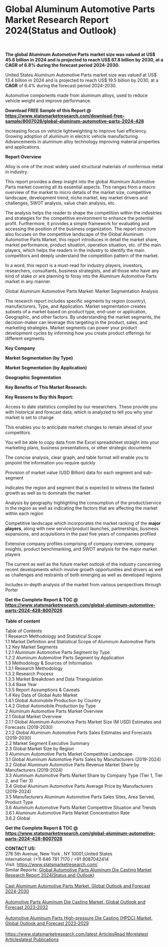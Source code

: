 <h1>Global Aluminum Automotive Parts Market Research Report 2024(Status and Outlook)</h1><br/><p><strong>The global Aluminum Automotive Parts market size was valued at US$ 45.6 billion in 2024 and is projected to reach US$ 67.8 billion by 2030, at a <strong>CAGR</strong> of 6.8% during the forecast period 2024-2030.</strong></p><p>United States Aluminum Automotive Parts market size was valued at US$ 13.4 billion in 2024 and is projected to reach US$ 19.5 billion by 2030, at a <strong>CAGR</strong> of 6.4% during the forecast period 2024-2030.</p><p>Automotive components made from aluminum alloys, used to reduce vehicle weight and improve performance.</p><p><strong>Download FREE Sample of this Report @ <a href="https://www.statsmarketresearch.com/download-free-sample/8007026/global-aluminum-automotive-parts-2024-428">https://www.statsmarketresearch.com/download-free-sample/8007026/global-aluminum-automotive-parts-2024-428</a></strong></p><p>Increasing focus on vehicle lightweighting to improve fuel efficiency. Growing adoption of aluminum in electric vehicle manufacturing. Advancements in aluminum alloy technology improving material properties and applications.</p><p><strong>Report Overview</strong></p><p>Alloy is one of the most widely used structural materials of nonferrous metal in industry.</p><p>This report provides a deep insight into the global Aluminum Automotive Parts market covering all its essential aspects. This ranges from a macro overview of the market to micro details of the market size, competitive landscape, development trend, niche market, key market drivers and challenges, SWOT analysis, value chain analysis, etc.</p><p>The analysis helps the reader to shape the competition within the industries and strategies for the competitive environment to enhance the potential profit. Furthermore, it provides a simple framework for evaluating and accessing the position of the business organization. The report structure also focuses on the competitive landscape of the Global Aluminum Automotive Parts Market, this report introduces in detail the market share, market performance, product situation, operation situation, etc. of the main players, which helps the readers in the industry to identify the main competitors and deeply understand the competition pattern of the market.</p><p>In a word, this report is a must-read for industry players, investors, researchers, consultants, business strategists, and all those who have any kind of stake or are planning to foray into the Aluminum Automotive Parts market in any manner.</p><p>Global Aluminum Automotive Parts Market: Market Segmentation Analysis</p><p>The research report includes specific segments by region (country), manufacturers, Type, and Application. Market segmentation creates subsets of a market based on product type, end-user or application, Geographic, and other factors. By understanding the market segments, the decision-maker can leverage this targeting in the product, sales, and marketing strategies. Market segments can power your product development cycles by informing how you create product offerings for different segments.</p><p><strong>Key Company</strong></p><p><strong>Market Segmentation (by Type)</strong></p><p><strong>Market Segmentation (<strong>by Application</strong>)</strong></p><p><strong>Geographic Segmentation</strong></p><p><strong>Key Benefits of This Market Research:</strong></p><p><strong>Key <strong>Reasons to Buy</strong> this Report:</strong></p><p>Access to date statistics compiled by our researchers. These provide you with historical and forecast data, which is analyzed to tell you why your market is set to change</p><p>This enables you to anticipate market changes to remain ahead of your competitors</p><p>You will be able to copy data from the Excel spreadsheet straight into your marketing plans, business presentations, or other strategic documents</p><p>The concise analysis, clear graph, and table format will enable you to pinpoint the information you require quickly</p><p>Provision of market value (USD Billion) data for each segment and sub-segment</p><p>Indicates the region and segment that is expected to witness the fastest growth as well as to dominate the market</p><p>Analysis by geography highlighting the consumption of the product/service in the region as well as indicating the factors that are affecting the market within each region</p><p>Competitive landscape which incorporates the market ranking of the <strong>major players</strong>, along with new service/product launches, partnerships, business expansions, and acquisitions in the past five years of companies profiled</p><p>Extensive company profiles comprising of company overview, company insights, product benchmarking, and SWOT analysis for the major market players</p><p>The current as well as the future market outlook of the industry concerning recent developments which involve growth opportunities and drivers as well as challenges and restraints of both emerging as well as developed regions</p><p>Includes in-depth analysis of the market from various perspectives through Porter</p><div><b>Get the Complete Report & TOC @ <a href="https://www.statsmarketresearch.com/global-aluminum-automotive-parts-2024-428-8007026">https://www.statsmarketresearch.com/global-aluminum-automotive-parts-2024-428-8007026</a></b></div><br><b>Table of content</b><p>Table of Contents<br />1 Research Methodology and Statistical Scope<br />1.1 Market Definition and Statistical Scope of Aluminum Automotive Parts<br />1.2 Key Market Segments<br />1.2.1 Aluminum Automotive Parts Segment by Type<br />1.2.2 Aluminum Automotive Parts Segment by Application<br />1.3 Methodology & Sources of Information<br />1.3.1 Research Methodology<br />1.3.2 Research Process<br />1.3.3 Market Breakdown and Data Triangulation<br />1.3.4 Base Year<br />1.3.5 Report Assumptions & Caveats<br />1.4 Key Data of Global Auto Market<br />1.4.1 Global Automobile Production by Country<br />1.4.2 Global Automobile Production by Type<br />2 Aluminum Automotive Parts Market Overview<br />2.1 Global Market Overview<br />2.1.1 Global Aluminum Automotive Parts Market Size (M USD) Estimates and Forecasts (2019-2030)<br />2.1.2 Global Aluminum Automotive Parts Sales Estimates and Forecasts (2019-2030)<br />2.2 Market Segment Executive Summary<br />2.3 Global Market Size by Region<br />3 Aluminum Automotive Parts Market Competitive Landscape<br />3.1 Global Aluminum Automotive Parts Sales by Manufacturers (2019-2024)<br />3.2 Global Aluminum Automotive Parts Revenue Market Share by Manufacturers (2019-2024)<br />3.3 Aluminum Automotive Parts Market Share by Company Type (Tier 1, Tier 2, and Tier 3)<br />3.4 Global Aluminum Automotive Parts Average Price by Manufacturers (2019-2024)<br />3.5 Manufacturers Aluminum Automotive Parts Sales Sites, Area Served, Product Type<br />3.6 Aluminum Automotive Parts Market Competitive Situation and Trends<br />3.6.1 Aluminum Automotive Parts Market Concentration Rate<br />3.6.2 Global <br><div><b>Get the Complete Report & TOC @ <a href="https://www.statsmarketresearch.com/global-aluminum-automotive-parts-2024-428-8007026">https://www.statsmarketresearch.com/global-aluminum-automotive-parts-2024-428-8007026</a></b></div></p> <b>CONTACT US:</b><br>276 5th Avenue, New York , NY 10001,United States<br>International: (+1) 646 781 7170 / +91 8087042414<br>Visit: <a href="https://www.statsmarketresearch.com/">https://www.statsmarketresearch.com/</a><br>Similar Reports: <a href="https://www.statsmarketresearch.com/global-aluminum-automotive-parts-2024-428-8007026">Global Automotive Parts Aluminum Die Casting Market Research Report 2024(Status and Outlook)</a><br/><br/><a href="https://www.statsmarketresearch.com/global-aluminum-automotive-parts-2024-428-8007026">Cast Aluminum Automotive Parts Market, Global Outlook and Forecast 2024-2030</a><br/><br/><a href="https://www.statsmarketresearch.com/global-aluminum-automotive-parts-2024-428-8007026">Automotive Parts Aluminum Die Casting Market, Global Outlook and Forecast 2023-2032</a><br/><br/><a href="https://www.statsmarketresearch.com/global-aluminum-automotive-parts-2024-428-8007026">Automotive Aluminum Parts High-pressure Die Casting (HPDC) Market, Global Outlook and Forecast 2023-2029</a><br/><br/><a href="https://gyeongbokgung.com">https://www.statsmarketresearch.com/</a><a href="https://hallyeomaritime.com">latest Articles</a><a href="https://jingwansa.com">Read More</a><a href=https://nguoiviet.jp/">latest Articles</a><a href="https://www.intelmarketresearch.com/">latest Publications</a>